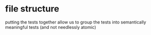 # file structure

putting the tests together allow us to group the tests into semantically meaningful tests (and not needlessly atomic)
